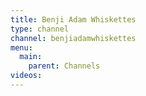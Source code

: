 ```yaml
---
title: Benji Adam Whiskettes
type: channel
channel: benjiadamwhiskettes
menu:
  main:
    parent: Channels
videos:
---
```

